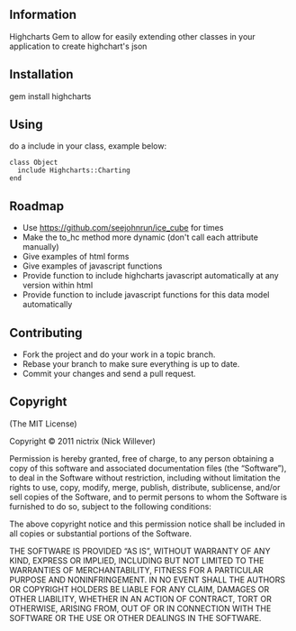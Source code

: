 ## Information

Highcharts Gem to allow for easily extending other classes in your application to create highchart's json

## Installation

  gem install highcharts

## Using

do a include in your class, example below:

    class Object
      include Highcharts::Charting
    end

## Roadmap

- Use https://github.com/seejohnrun/ice_cube for times
- Make the to_hc method more dynamic (don't call each attribute manually)
- Give examples of html forms
- Give examples of javascript functions
- Provide function to include highcharts javascript automatically at any version within html
- Provide function to include javascript functions for this data model automatically

## Contributing

- Fork the project and do your work in a topic branch.
- Rebase your branch to make sure everything is up to date.
- Commit your changes and send a pull request.

## Copyright

(The MIT License)

Copyright © 2011 nictrix (Nick Willever)

Permission is hereby granted, free of charge, to any person obtaining a copy of this software and associated documentation files (the “Software”), to deal in the Software without restriction, including without limitation the rights to use, copy, modify, merge, publish, distribute, sublicense, and/or sell copies of the Software, and to permit persons to whom the Software is furnished to do so, subject to the following conditions:

The above copyright notice and this permission notice shall be included in all copies or substantial portions of the Software.

THE SOFTWARE IS PROVIDED “AS IS”, WITHOUT WARRANTY OF ANY KIND, EXPRESS OR IMPLIED, INCLUDING BUT NOT LIMITED TO THE WARRANTIES OF MERCHANTABILITY, FITNESS FOR A PARTICULAR PURPOSE AND NONINFRINGEMENT. IN NO EVENT SHALL THE AUTHORS OR COPYRIGHT HOLDERS BE LIABLE FOR ANY CLAIM, DAMAGES OR OTHER LIABILITY, WHETHER IN AN ACTION OF CONTRACT, TORT OR OTHERWISE, ARISING FROM, OUT OF OR IN CONNECTION WITH THE SOFTWARE OR THE USE OR OTHER DEALINGS IN THE SOFTWARE.
